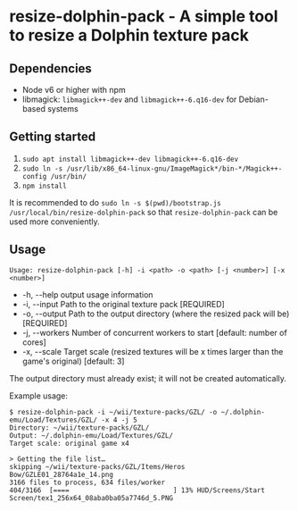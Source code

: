 # resize-dolphin-pack - A simple tool to resize a Dolphin texture pack

## Dependencies
- Node v6 or higher with npm
- libmagick: `libmagick++-dev` and `libmagick++-6.q16-dev` for Debian-based systems

## Getting started
1. `sudo apt install libmagick++-dev libmagick++-6.q16-dev`
2. `sudo ln -s /usr/lib/x86_64-linux-gnu/ImageMagick*/bin-*/Magick++-config /usr/bin/`
3. `npm install`

It is recommended to do `sudo ln -s $(pwd)/bootstrap.js /usr/local/bin/resize-dolphin-pack`
so that `resize-dolphin-pack` can be used more conveniently.

## Usage
`Usage: resize-dolphin-pack [-h] -i <path> -o <path> [-j <number>] [-x <number>]`

* -h, --help              output usage information
* -i, --input <path>      Path to the original texture pack [REQUIRED]
* -o, --output <path>     Path to the output directory (where the resized pack will be) [REQUIRED]
* -j, --workers <number>  Number of concurrent workers to start [default: number of cores]
* -x, --scale <number>    Target scale (resized textures will be x times larger than the game's original) [default: 3]

The output directory must already exist; it will not be created automatically.

Example usage:

```
$ resize-dolphin-pack -i ~/wii/texture-packs/GZL/ -o ~/.dolphin-emu/Load/Textures/GZL/ -x 4 -j 5
Directory: ~/wii/texture-packs/GZL/
Output: ~/.dolphin-emu/Load/Textures/GZL/
Target scale: original game x4

> Getting the file list…
skipping ~/wii/texture-packs/GZL/Items/Heros Bow/GZLE01_28764a1e_14.png
3166 files to process, 634 files/worker
404/3166  [====                          ] 13% HUD/Screens/Start Screen/tex1_256x64_08aba0ba05a7746d_5.PNG
```
